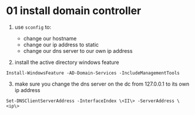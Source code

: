 # 01 install domain controller 


1. use `sconfig` to:
    - change our hostname 
    - change our ip address to static 
    - change our dns server to our own ip address 


2. install the active directory windows feature 
```shell
Install-WindowsFeature -AD-Domain-Services -IncludeManagementTools
```

3. make sure you change the dns server on the dc from 127.0.0.1 to its own ip address

```shell
Set-DNSClientServerAddress -InterfaceIndex \<II\> -ServerAddress \<ip\>
```